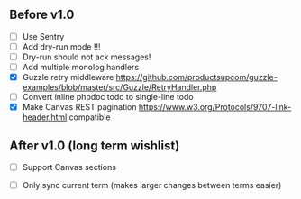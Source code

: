 ## Before v1.0

- [ ] Use Sentry
- [ ] Add dry-run mode !!!
- [ ] Dry-run should not ack messages!
- [ ] Add multiple monolog handlers
- [x] Guzzle retry middleware https://github.com/productsupcom/guzzle-examples/blob/master/src/Guzzle/RetryHandler.php
- [ ] Convert inline phpdoc todo to single-line todo
- [x] Make Canvas REST pagination https://www.w3.org/Protocols/9707-link-header.html compatible

## After v1.0 (long term wishlist)

- [ ] Support Canvas sections
- [ ] Only sync current term (makes larger changes between terms easier)

